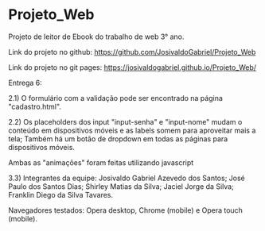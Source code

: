 # Projeto_Web
Projeto de leitor de Ebook do trabalho de web 3° ano.

Link do projeto no github: https://github.com/JosivaldoGabriel/Projeto_Web

Link do projeto no git pages: https://josivaldogabriel.github.io/Projeto_Web/

Entrega 6:

2.1) O formulário com a validação pode ser encontrado na página "cadastro.html".

2.2) Os placeholders dos input "input-senha" e "input-nome" mudam o conteúdo em dispositivos móveis e as labels somem para aproveitar mais a tela; Também há um botão de dropdown em todas as páginas para dispositivos móveis.

Ambas as "animações" foram feitas utilizando javascript 

3.3) Integrantes da equipe: Josivaldo Gabriel Azevedo dos Santos; José Paulo dos Santos Dias; Shirley Matias da Silva; Jaciel Jorge da Silva; Franklin Diego da Silva Tavares.


Navegadores testados: Opera desktop, Chrome (mobile) e Opera touch (mobile).